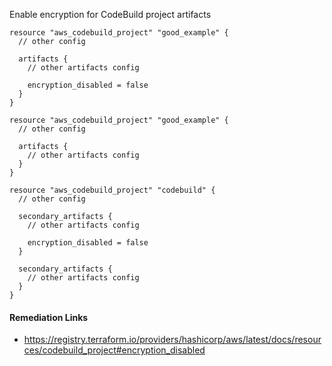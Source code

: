
Enable encryption for CodeBuild project artifacts

```hcl
resource "aws_codebuild_project" "good_example" {
  // other config

  artifacts {
    // other artifacts config

    encryption_disabled = false
  }
}

resource "aws_codebuild_project" "good_example" {
  // other config

  artifacts {
    // other artifacts config
  }
}

resource "aws_codebuild_project" "codebuild" {
  // other config

  secondary_artifacts {
    // other artifacts config

    encryption_disabled = false
  }

  secondary_artifacts {
    // other artifacts config
  }
}
```

#### Remediation Links
 - https://registry.terraform.io/providers/hashicorp/aws/latest/docs/resources/codebuild_project#encryption_disabled


